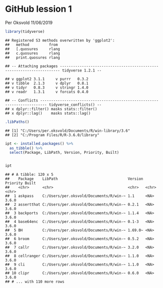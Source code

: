 GitHub lession 1
================
Per Oksvold
11/06/2019

``` r
library(tidyverse)
```

    ## Registered S3 methods overwritten by 'ggplot2':
    ##   method         from 
    ##   [.quosures     rlang
    ##   c.quosures     rlang
    ##   print.quosures rlang

    ## -- Attaching packages ---------------------------------------------------------------------- tidyverse 1.2.1 --

    ## v ggplot2 3.1.1     v purrr   0.3.2
    ## v tibble  2.1.3     v dplyr   0.8.1
    ## v tidyr   0.8.3     v stringr 1.4.0
    ## v readr   1.3.1     v forcats 0.4.0

    ## -- Conflicts ------------------------------------------------------------------------- tidyverse_conflicts() --
    ## x dplyr::filter() masks stats::filter()
    ## x dplyr::lag()    masks stats::lag()

``` r
.libPaths()
```

    ## [1] "C:/Users/per.oksvold/Documents/R/win-library/3.6"
    ## [2] "C:/Program Files/R/R-3.6.0/library"

``` r
ipt <- installed.packages() %>%
  as_tibble() %>%
  select(Package, LibPath, Version, Priority, Built)


ipt
```

    ## # A tibble: 120 x 5
    ##    Package    LibPath                                Version Priority Built
    ##    <chr>      <chr>                                  <chr>   <chr>    <chr>
    ##  1 askpass    C:/Users/per.oksvold/Documents/R/win-~ 1.1     <NA>     3.6.0
    ##  2 assertthat C:/Users/per.oksvold/Documents/R/win-~ 0.2.1   <NA>     3.6.0
    ##  3 backports  C:/Users/per.oksvold/Documents/R/win-~ 1.1.4   <NA>     3.6.0
    ##  4 base64enc  C:/Users/per.oksvold/Documents/R/win-~ 0.1-3   <NA>     3.6.0
    ##  5 BH         C:/Users/per.oksvold/Documents/R/win-~ 1.69.0~ <NA>     3.6.0
    ##  6 broom      C:/Users/per.oksvold/Documents/R/win-~ 0.5.2   <NA>     3.6.0
    ##  7 callr      C:/Users/per.oksvold/Documents/R/win-~ 3.2.0   <NA>     3.6.0
    ##  8 cellranger C:/Users/per.oksvold/Documents/R/win-~ 1.1.0   <NA>     3.6.0
    ##  9 cli        C:/Users/per.oksvold/Documents/R/win-~ 1.1.0   <NA>     3.6.0
    ## 10 clipr      C:/Users/per.oksvold/Documents/R/win-~ 0.6.0   <NA>     3.6.0
    ## # ... with 110 more rows
